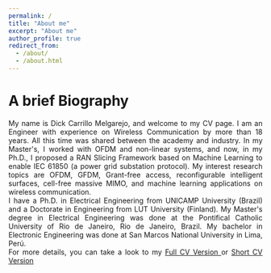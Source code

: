 ```yaml
---
permalink: /
title: "About me"
excerpt: "About me"
author_profile: true
redirect_from: 
  - /about/
  - /about.html
---
```


A brief Biography
======
<div style="text-align: justify"> 
My name is Dick Carrillo Melgarejo, and welcome to my CV page. I am an Engineer with experience on Wireless Communication by more than 18 years. All this time was shared between the academy and industry. In my Master's, I worked with OFDM and non-linear systems, and now, in my Ph.D., I proposed a RAN Slicing Framework based on Machine Learning to enable IEC 61850 (a power grid substation protocol). My interest research topics are OFDM, GFDM, Grant-free access, reconfigurable intelligent surfaces, cell-free massive MIMO, and machine learning applications on wireless communication.
</div>

<div style="text-align: justify"> 
I have a Ph.D. in Electrical Engineering from UNICAMP University (Brazil) and a Doctorate in Engineering from LUT University (Finland). My Master's degree in Electrical Engineering was done at the Pontifical Catholic University of Rio de Janeiro, Rio de Janeiro, Brazil. My bachelor in Electronic Engineering was done at San Marcos National University in Lima, Perú.
</div>

<div style="text-align: justify"> 
For more details, you can take a look to my <a href="http://aikonbrasil.github.io/web/files/cv.pdf"  target="_blank"> Full CV Version </a> or <a href="http://aikonbrasil.github.io/web/files/cv_short.pdf"  target="_blank"> Short CV Version </a>
</div>

&nbsp;
&nbsp;

